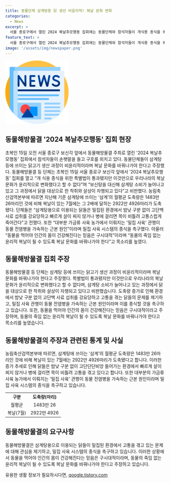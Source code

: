 ```yaml
---
title: 동물단체 삼계탕용 닭 생산 비윤리적! 복날 문화 변화
categories:
  - News
excerpt: >
  서울 종로구에서 열린 2024 복날추모행동 집회에는 동물단체와 참석자들이 개식용 종식을 위한 법안 통과만으로는 복날 문화가 윤리적으로 변화되지 않았다고 주장했다. 삼계탕용 닭의 고통과 살상, 농가의 밀집 사육 관행이 동물 전염병을 가속하는 등의 문제를 지적하며, 동물을 먹어야 하는 믿음은 구시대적이라고 주장했다. 이에 대한 대안으로 윤리적 복날 문화를 바꿔야 한다고 촉구했다.
feature_text: >
  서울 종로구에서 열린 2024 복날추모행동 집회에는 동물단체와 참석자들이 개식용 종식을 위한 법안 통과만으로는 복날 문화가 윤리적으로 변화되지 않았다고 주장했다. 삼계탕용 닭의 고통과 살상, 농가의 밀집 사육 관행이 동물 전염병을 가속하는 등의 문제를 지적하며, 동물을 먹어야 하는 믿음은 구시대적이라고 주장했다. 이에 대한 대안으로 윤리적 복날 문화를 바꿔야 한다고 촉구했다.
image: '/assets/img/newspaper.png'
---
```


<p><img src="/assets/img/newspaper.png" alt="kimp 속보" /></p>

<h2 data-ke-size="size26">동물해방물결 '2024 복날추모행동' 집회 현장</h2>

<p data-ke-size="size16">초복인 15일 오전 서울 종로구 보신각 앞에서 동물해방물결 주최로 열린 '2024 복날추모행동' 집회에서 참석자들이 손팻말을 들고 구호를 외치고 있다. 동물단체들이 삼계탕 등에 쓰이는 닭고기 생산 과정이 비윤리적이라며 복날 문화를 바꿔나가야 한다고 주장했다. 동물해방물결 등 단체는 초복인 15일 서울 종로구 보신각 앞에서 ‘2024 복날추모행동’ 집회를 열고 “개 식용 종식을 위한 특별법이 통과됐지만 이것만으로 우리나라의 복날 문화가 윤리적으로 변화했다고 할 수 없다”며 “보신탕을 대신해 삼계탕 소비가 늘어나고 있고 그 과정에서 닭을 대상으로 한 착취와 살상이 자행되고 있다”고 비판했다. 농림축산검역본부에 따르면 지난해 기준 삼계탕에 쓰이는 ‘삼계’의 월평균 도축량은 1483만 26마리인 것에 비해 복날이 있는 7월에는 그 2배에 달하는 2922만 4926마리가 도축됐다. 단체들은 “삼계탕용으로 이용되는 닭들은 밀집된 환경에서 밤낮 구분 없이 고단백 사료 섭취를 강요당하고 빠르게 살이 찌지 않거나 병에 걸리면 목이 비틀려 고통스럽게 죽어간다”고 전했다. 또한 “대부분 가금류 사육 농가에서 이뤄지는 '밀집 사육' 관행이 동물 전염병을 가속하는 근본 원인”이라며 밀집 사육 시스템의 종식을 촉구했다. 아울러 “동물을 먹어야 인간의 몸이 건강해진다는 믿음은 구시대적”이라며 “동물의 죽임 없는 윤리적 복날이 될 수 있도록 복날 문화를 바꿔나가야 한다”고 목소리를 높였다.</p>

<h2 data-ke-size="size26">동물해방물결 집회 주장</h2>

<p data-ke-size="size16">동물해방물결 등 단체는 삼계탕 등에 쓰이는 닭고기 생산 과정이 비윤리적이라며 복날 문화를 바꿔나가야 한다고 주장했다. 특별법이 통과됐지만 이것만으로 우리나라의 복날 문화가 윤리적으로 변화했다고 할 수 없다며, 삼계탕 소비가 늘어나고 있는 과정에서 닭을 대상으로 한 착취와 살상이 자행되고 있다고 비판했습니다. 도축량 증가로 인해 환경에서 밤낮 구분 없이 고단백 사료 섭취를 강요당하고 고통을 겪는 닭들의 문제를 제기하고, 밀집 사육 관행이 동물 전염병을 가속하는 근본 원인이라며 이를 종식할 것을 촉구하고 있습니다. 또한, 동물을 먹어야 인간의 몸이 건강해진다는 믿음은 구시대적이라고 주장하며, 동물의 죽임 없는 윤리적 복날이 될 수 있도록 복날 문화를 바꿔나가야 한다고 목소리를 높였습니다.</p>

<h2 data-ke-size="size26">동물해방물결의 주장과 관련된 통계 및 사실</h2>

<p data-ke-size="size16">농림축산검역본부에 따르면, 삼계탕에 쓰이는 ‘삼계’의 월평균 도축량은 1483만 26마리인 것에 비해 복날이 있는 7월에는 2922만 4926마리가 도축됐다고 합니다. 이러한 증가 추세로 인해 닭들은 밤낮 구분 없이 고단단단비앙 들어가는 환경에서 빠르게 살이 찌지 않거나 병에 걸리면 목이 비틀려 고통을 겪고 있다고 합니다. 또한 대부분의 가금류 사육 농가에서 이뤄지는 '밀집 사육' 관행이 동물 전염병을 가속하는 근본 원인이라며 밀집 사육 시스템의 종식을 촉구하고 있습니다.</p>

<table>
  <tr>
    <td style="text-align: center; height: 17px;"><b>구분</b></td>
    <td style="text-align: center; height: 17px;"><b>도축량(마리)</b></td>
  </tr>
  <tr>
    <td style="text-align: center; height: 17px;">월평균</td>
    <td style="text-align: center; height: 17px;">1483만 26</td>
  </tr>
  <tr>
    <td style="text-align: center; height: 17px;">복날(7월)</td>
    <td style="text-align: center; height: 17px;">2922만 4926</td>
  </tr>
</table>

<h2 data-ke-size="size26">동물해방물결의 요구사항</h2>

<p data-ke-size="size16">동물해방물결은 삼계탕용으로 이용되는 닭들이 밀집된 환경에서 고통을 겪고 있는 문제에 대해 관심을 제기하고, 밀집 사육 시스템의 종식을 촉구하고 있습니다. 이러한 상황에서 동물을 먹어야 인간의 몸이 건강해진다는 믿음은 구시대적이라며, 동물의 죽임 없는 윤리적 복날이 될 수 있도록 복날 문화를 바꿔나가야 한다고 주장하고 있습니다.</p>
유용한 생활 정보가 필요하시다면, <a href="https://qoogle.tistory.com" rel="dofollow">qoogle.tistory.com</a>


